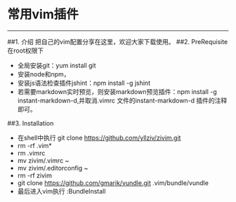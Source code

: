 # **常用vim插件**
------------------
##1. 介绍
把自己的vim配置分享在这里，欢迎大家下载使用。
##2. PreRequisite
在root权限下
- 全局安装git：yum install git 
- 安装node和npm，
- 安装js语法检查插件jshint：npm install -g jshint
- 若需要markdown实时预览，则安装markdown预览插件：npm install -g instant-markdown-d,并取消.vimrc 文件的instant-markdown-d 插件的注释即可。

##3. Installation
- 在shell中执行 git clone https://github.com/yllziv/zivim.git
- rm -rf .vim*
- rm .vimrc
- mv zivim/.vimrc ~
- mv zivim/.editorconfig ~
- rm -rf zivim
- git clone https://github.com/gmarik/vundle.git .vim/bundle/vundle
- 最后进入vim执行 :BundleInstall